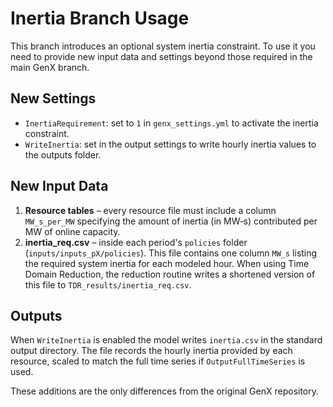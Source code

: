 # Inertia Branch Usage

This branch introduces an optional system inertia constraint. To use it you need to provide new input data and settings beyond those required in the main GenX branch.

## New Settings

- `InertiaRequirement`: set to `1` in `genx_settings.yml` to activate the inertia constraint.
- `WriteInertia`: set in the output settings to write hourly inertia values to the outputs folder.

## New Input Data

1. **Resource tables** – every resource file must include a column `MW_s_per_MW` specifying the amount of inertia (in MW‑s) contributed per MW of online capacity.
2. **inertia_req.csv** – inside each period's `policies` folder (`inputs/inputs_pX/policies`). This file contains one column `MW_s` listing the required system inertia for each modeled hour. When using Time Domain Reduction, the reduction routine writes a shortened version of this file to `TDR_results/inertia_req.csv`.

## Outputs

When `WriteInertia` is enabled the model writes `inertia.csv` in the standard output directory. The file records the hourly inertia provided by each resource, scaled to match the full time series if `OutputFullTimeSeries` is used.

These additions are the only differences from the original GenX repository.

